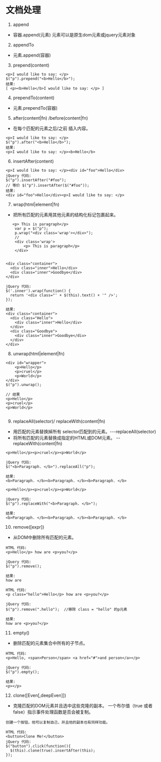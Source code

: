 # 文档处理

1. append
- 容器.append(元素)
  元素可以是原生dom元素或jquery元素对象

2. appendTo
 - 元素.append(容器)   
 
3. prepend(content) 

```
<p>I would like to say: </p>
$("p").prepend("<b>Hello</b>");
结果:
[ <p><b>Hello</b>I would like to say: </p> ]
```

4. prependTo(content)
-  元素.prependTo(容器)  

5. after(content|fn) /before(content|fn)
- 在每个匹配的元素之后/之前 插入内容。

```
<p>I would like to say: </p>
$("p").after("<b>Hello</b>");
结果:
<p>I would like to say: </p><b>Hello</b>
```

6. insertAfter(content)

```
<p>I would like to say: </p><div id="foo">Hello</div>
jQuery 代码:
$("p").insertAfter("#foo");
// 等价 $("p").insertAfter($("#foo"));
结果:
<div id="foo">Hello</div><p>I would like to say: </p>
```

7. wrap(html|element|fn)
- 把所有匹配的元素用其他元素的结构化标记包裹起来。

```
   <p> This is paragraph</p>
    var p = $("p");
    p.wrap("<div class='wrap'></div>");
    //
    <div class='wrap'>
        <p> This is paragraph</p>
    </div>
    
```

```
<div class="container">
  <div class="inner">Hello</div>
  <div class="inner">Goodbye</div>
</div>

jQuery 代码:
$('.inner').wrap(function() {
  return '<div class="' + $(this).text() + '" />';
});

结果:
<div class="container">
  <div class="Hello">
    <div class="inner">Hello</div>
  </div>
  <div class="Goodbye">
    <div class="inner">Goodbye</div>
  </div>
</div>
```


8. unwrap(html|element|fn)

```
<div id="wrapper">
    <p>Hello</p>
    <p>cruel</p>
    <p>World</p>
</div>
$("p").unwrap();

// 结果
<p>Hello</p>
<p>cruel</p>
<p>World</p>


```


9. replaceAll(selector)/ replaceWith(content|fn)
- 用匹配的元素替换掉所有 selector匹配到的元素。---replaceAll(selector)
- 将所有匹配的元素替换成指定的HTML或DOM元素。 --replaceWith(content|fn)

```
<p>Hello</p><p>cruel</p><p>World</p>

jQuery 代码:
$("<b>Paragraph. </b>").replaceAll("p");

结果:
<b>Paragraph. </b><b>Paragraph. </b><b>Paragraph. </b>
```

```
<p>Hello</p><p>cruel</p><p>World</p>

jQuery 代码:
$("p").replaceWith("<b>Paragraph. </b>");

结果:
<b>Paragraph. </b><b>Paragraph. </b><b>Paragraph. </b>
```




10. remove([expr])
- 从DOM中删除所有匹配的元素。

```
HTML 代码:
<p>Hello</p> how are <p>you?</p>

jQuery 代码:
$("p").remove();

结果:
how are
```

```
HTML 代码:
<p class="hello">Hello</p> how are <p>you?</p>

jQuery 代码:
$("p").remove(".hello");  //移除 class = "hello" 的p元素

结果:
how are <p>you?</p>
```

11. empty()
- 删除匹配的元素集合中所有的子节点。

```
HTML 代码:
<p>Hello, <span>Person</span> <a href="#">and person</a></p>

jQuery 代码:
$("p").empty();

结果:
<p></p>
```


12. clone([Even[,deepEven]])
-  克隆匹配的DOM元素并且选中这些克隆的副本。
一个布尔值（true 或者 false）指示事件处理函数是否会被复制。 

```
创建一个按钮，他可以复制自己，并且他的副本也有同样功能。

HTML 代码:
<button>Clone Me!</button>
jQuery 代码:
$("button").click(function(){
  $(this).clone(true).insertAfter(this);
});
```











